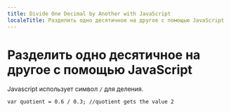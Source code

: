 ```yaml
---
title: Divide One Decimal by Another with JavaScript
localeTitle: Разделить одно десятичное на другое с помощью JavaScript
---
```

# Разделить одно десятичное на другое с помощью JavaScript

Javascript использует символ `/` для деления.
```
var quotient = 0.6 / 0.3; //quotient gets the value 2 

```